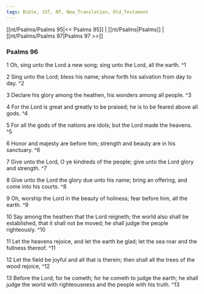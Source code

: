 ```yaml
---
tags: Bible, JST, NT, New_Translation, Old_Testament
---
```


[[nt/Psalms/Psalms 95|<< Psalms 95]] | [[nt/Psalms|Psalms]] | [[nt/Psalms/Psalms 97|Psalms 97 >>]]

### Psalms 96

1 Oh, sing unto the Lord a new song; sing unto the Lord, all the earth.  ^1

2 Sing unto the Lord; bless his name; show forth his salvation from day to day.  ^2

3 Declare his glory among the heathen, his wonders among all people.  ^3

4 For the Lord is great and greatly to be praised; he is to be feared above all gods.  ^4

5 For all the gods of the nations are idols; but the Lord made the heavens.  ^5

6 Honor and majesty are before him; strength and beauty are in his sanctuary.  ^6

7 Give unto the Lord, O ye kindreds of the people; give unto the Lord glory and strength.  ^7

8 Give unto the Lord the glory due unto his name; bring an offering, and come into his courts.  ^8

9 Oh, worship the Lord in the beauty of holiness; fear before him, all the earth.  ^9

10 Say among the heathen that the Lord reigneth; the world also shall be established, that it shall not be moved; he shall judge the people righteously.  ^10

11 Let the heavens rejoice, and let the earth be glad; let the sea roar and the fullness thereof.  ^11

12 Let the field be joyful and all that is therein; then shall all the trees of the wood rejoice,  ^12

13 Before the Lord; for he cometh; for he cometh to judge the earth; he shall judge the world with righteousness and the people with his truth.  ^13

 

